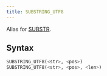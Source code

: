 ```yaml
---
title: SUBSTRING_UTF8
---
```


Alias for [SUBSTR](substr.md).

## Syntax

```sql
SUBSTRING_UTF8(<str>, <pos>)
SUBSTRING_UTF8(<str>, <pos>, <len>)
```